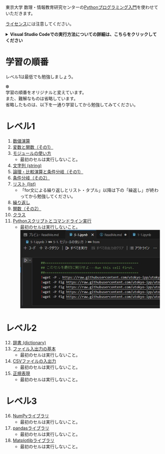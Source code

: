東京大学 数理・情報教育研究センターの[Pythonプログラミング入門](https://github.com/UTokyo-IPP/utokyo-ipp.github.io/tree/master)を使わせていただきます。

[ライセンス](https://github.com/UTokyo-IPP/utokyo-ipp.github.io/tree/master?tab=License-1-ov-file#readme)には注意してください。

<details><summary><b>Visual Studio Codeでの実行方法についての詳細は、こちらをクリックしてください</b></summary>

# Visual Studio Codeでの実行方法

[Pythonプログラミング入門](https://github.com/UTokyo-IPP/utokyo-ipp.github.io/tree/master)にあるipynbファイルをVisual Studio Codeで実行することを目指します。

まず、Visual Studio Codeには、「Python」（Microsoft）と「Jupyter」（Microsoft）のプラグインを入れてください。

次に、本リポジトリのzipをダウンロードして、展開してください（フォルダX）。<br>
![2024-05-08_200324.jpg](./img/2024-05-08_200324.jpg)

「.vscode」フォルダの「settings.json」を開き、python.exeがある正しいパスに修正してください。

Visual Studio Codeを起動し、フォルダXを開いてください。

ReadMe.mdを開きます。<br>
![2024-05-08_185809.jpg](./img/2024-05-08_185809.jpg)<br>
でプレビューを開いてください。

学習したい内容のリンク先をクリックするとブラウザが開きます。<br>
 ![2024-05-08_184552.jpg](./img/2024-05-08_184552.jpg) <br>
 をクリックして、フォルダXにダウンロードしてください。

Visual Studio Codeで開いてください。<br>
![2024-05-08_191924.jpg](./img/2024-05-08_191924.jpg) 

![2024-05-08_190150.jpg](./img/2024-05-08_190150.jpg)<br>
 [カーネルの選択]をクリック ⇒ Pythonの環境 ⇒ 上記python.exeのパスが正しければ、おすすめに表示されるので選択してください

Jupyter Notebookで表示されると思います。Pythonを実行することも可能です。<br>
![2024-05-08_192146.jpg](./img/2024-05-08_192146.jpg)

</details>

# 学習の順番

レベル1は最低でも勉強しましょう。

❆<br>
学習の順番をオリジナルと変えています。<br>
また、難解なものは省略しています。<br>
省略したものは、以下を一通り学習してから勉強してみてください。

# レベル1

1. [数値演算](https://github.com/UTokyo-IPP/utokyo-ipp.github.io/blob/master/colab/1/1-1.ipynb)
1. [変数と関数（その1）](https://github.com/UTokyo-IPP/utokyo-ipp.github.io/blob/master/colab/1/1-2.ipynb)
1. [モジュールの使い方](https://github.com/UTokyo-IPP/utokyo-ipp.github.io/blob/master/colab/5/5-1.ipynb)
    * 最初のセルは実行しないこと。
1. [文字列 (string)](https://github.com/UTokyo-IPP/utokyo-ipp.github.io/blob/master/colab/2/2-1.ipynb)
1. [論理・比較演算と条件分岐（その1）](https://github.com/UTokyo-IPP/utokyo-ipp.github.io/blob/master/colab/1/1-3.ipynb)
1. [条件分岐（その2）](https://github.com/UTokyo-IPP/utokyo-ipp.github.io/blob/master/colab/2/2-3.ipynb)
1. [リスト (list)](https://github.com/UTokyo-IPP/utokyo-ipp.github.io/blob/master/colab/2/2-2.ipynb)
    * 「for文による繰り返しとリスト・タプル」以降は下の「繰返し」が終わってから勉強してください。
1. [繰り返し](https://github.com/UTokyo-IPP/utokyo-ipp.github.io/blob/master/colab/3/3-2.ipynb)
1. [関数（その2）](https://github.com/UTokyo-IPP/utokyo-ipp.github.io/blob/master/colab/3/3-3.ipynb)
1. [クラス](https://github.com/UTokyo-IPP/utokyo-ipp.github.io/blob/master/colab/6/6-3.ipynb)
1. [Pythonスクリプトとコマンドライン実行](https://github.com/UTokyo-IPP/utokyo-ipp.github.io/blob/master/colab/appendix/5-command.ipynb)
    * 最初のセルは実行しないこと。<br>![2024-05-08_194805.jpg](./img/2024-05-08_194805.jpg)

# レベル2

12. [辞書 (dictionary)](https://github.com/UTokyo-IPP/utokyo-ipp.github.io/blob/master/colab/3/3-1.ipynb)
1. [ファイル入出力の基本](https://github.com/UTokyo-IPP/utokyo-ipp.github.io/blob/master/colab/4/4-1.ipynb)
    * 最初のセルは実行しないこと。
1. [CSVファイルの入出力](https://github.com/UTokyo-IPP/utokyo-ipp.github.io/blob/master/colab/appendix/4-csv.ipynb)
    * 最初のセルは実行しないこと。
1. [正規表現](https://github.com/UTokyo-IPP/utokyo-ipp.github.io/blob/master/colab/appendix/5-re.ipynb)
    * 最初のセルは実行しないこと。

# レベル3

16. [NumPyライブラリ](https://github.com/UTokyo-IPP/utokyo-ipp.github.io/blob/master/colab/5/5-3.ipynb)
    * 最初のセルは実行しないこと。
1. [pandasライブラリ](https://github.com/UTokyo-IPP/utokyo-ipp.github.io/blob/master/colab/7/7-1.ipynb)
    * 最初のセルは実行しないこと。
1. [Matplotlibライブラリ](https://github.com/UTokyo-IPP/utokyo-ipp.github.io/blob/master/colab/appendix/5-matplotlib.ipynb)
    * 最初のセルは実行しないこと。


